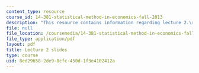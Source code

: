 ```yaml
---
content_type: resource
course_id: 14-381-statistical-method-in-economics-fall-2013
description: "This resource contains information regarding lecture 2.\r\n"
file: null
file_location: /coursemedia/14-381-statistical-method-in-economics-fall-2013/8ed296582de98cfc450d1f3e4102412a_MIT14_381F13_lec2.pdf
file_type: application/pdf
layout: pdf
title: Lecture 2 slides
type: course
uid: 8ed29658-2de9-8cfc-450d-1f3e4102412a
---
```

